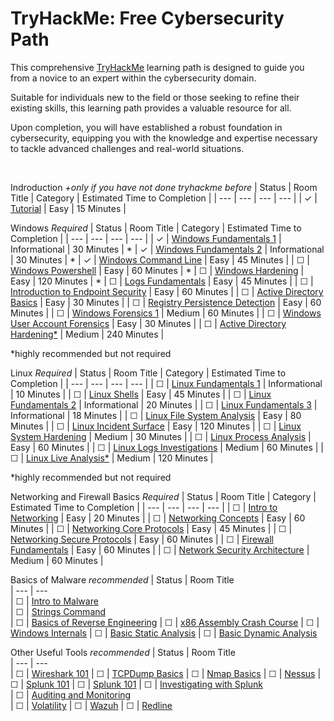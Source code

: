 # TryHackMe: Free Cybersecurity Path

This comprehensive [TryHackMe](https://tryhackme.com) learning path is designed to guide you from a novice to an expert within the cybersecurity domain. 

Suitable for individuals new to the field or those seeking to refine their existing skills, this learning path provides a valuable resource for all.

Upon completion, you will have established a robust foundation in cybersecurity, equipping you with the knowledge and expertise necessary to tackle advanced challenges and real-world situations.

<br/>

<!-- ☐ -->
<!-- ☑ -->

Indroduction *+only if you have not done tryhackme before*
| Status | Room Title                                                                                       | Category           | Estimated Time to Completion      |
| ---    | ---                                                                                              | ---                | ---                               |
| ✓      | [Tutorial](https://tryhackme.com/room/tutorial)                                                  | Easy               | 15 Minutes                        |

Windows *Required*
| Status | Room Title                                                                                       | Category           | Estimated Time to Completion      | 
| ---    | ---                                                                                              | ---                | ---                               | 
| ✓      | [Windows Fundamentals 1](https://tryhackme.com/r/room/windowsfundamentals1xbx)                   | Informational      | 30 Minutes                        | *
| ✓      | [Windows Fundamentals 2](https://tryhackme.com/r/room/windowsfundamentals2x0x)                   | Informational      | 30 Minutes                        | *
| ✓      | [Windows Command Line](https://tryhackme.com/r/room/windowscommandline)                          | Easy               | 45 Minutes                        |
| ☐      | [Windows Powershell](https://tryhackme.com/r/room/windowspowershell)                             | Easy               | 60 Minutes                        | *
| ☐      | [Windows Hardening](https://tryhackme.com/r/room/microsoftwindowshardening)                      | Easy               | 120 Minutes                       | *
| ☐      | [Logs Fundamentals](https://tryhackme.com/r/room/logsfundamentals)                               | Easy               | 45 Minutes                        |
| ☐      | [Introduction to Endpoint Security](https://tryhackme.com/r/room/introtoendpointsecurity)        | Easy               | 60 Minutes                        |
| ☐      | [Active Directory Basics](https://tryhackme.com/r/room/winadbasics)                              | Easy               | 30 Minutes                        |
| ☐      | [Registry Persistence Detection](https://tryhackme.com/r/room/registrypersistencedetection)      | Easy               | 60 Minutes                        |
| ☐      | [Windows Forensics 1](https://tryhackme.com/r/room/windowsforensics1)                            | Medium             | 60 Minutes                        |
| ☐      | [Windows User Account Forensics](https://tryhackme.com/r/room/windowsuseraccountforensics)       | Easy               | 30 Minutes                        |
| ☐      | [Active Directory Hardening*](https://tryhackme.com/r/room/activedirectoryhardening)             | Medium             | 240 Minutes                       |

*highly recommended but not required

Linux *Required*
| Status | Room Title                                                                                       | Category           | Estimated Time to Completion      |
| ---    | ---                                                                                              | ---                | ---                               |
| ☐      | [Linux Fundamentals 1](https://tryhackme.com/r/room/linuxfundamentalspart1)                      | Informational      | 10 Minutes                        |
| ☐      | [Linux Shells](https://tryhackme.com/r/room/linuxshells)                                         | Easy               | 45 Minutes                        |
| ☐      | [Linux Fundamentals 2](https://tryhackme.com/r/room/linuxfundamentalspart2)                      | Informational      | 20 Minutes                        |
| ☐      | [Linux Fundamentals 3](https://tryhackme.com/r/room/linuxfundamentalspart3)                      | Informational      | 18 Minutes                        |
| ☐      | [Linux File System Analysis](https://tryhackme.com/r/room/linuxfilesystemanalysis)               | Easy               | 80 Minutes                        |
| ☐      | [Linux Incident Surface](https://tryhackme.com/r/room/linuxincidentsurface)                      | Easy               | 120 Minutes                       |
| ☐      | [Linux System Hardening](https://tryhackme.com/r/room/linuxsystemhardening)                      | Medium             | 30 Minutes                        |
| ☐      | [Linux Process Analysis](https://tryhackme.com/r/room/linuxprocessanalysis)                      | Easy               | 60 Minutes                        |
| ☐      | [Linux Logs Investigations](https://tryhackme.com/r/room/linuxlogsinvestigations)                | Medium             | 60 Minutes                        |
| ☐      | [Linux Live Analysis*](https://tryhackme.com/r/room/linuxliveanalysis)                           | Medium             | 120 Minutes                       |

*highly recommended but not required

Networking and Firewall Basics *Required*
| Status | Room Title                                                                                       | Category           | Estimated Time to Completion      |
| ---    | ---                                                                                              | ---                | ---                               |
| ☐      | [Intro to Networking](https://tryhackme.com/r/room/introtonetworking)                            | Easy               | 20 Minutes                        |
| ☐      | [Networking Concepts](https://tryhackme.com/r/room/networkingconcepts)                           | Easy               | 60 Minutes                        |
| ☐      | [Networking Core Protocols](https://tryhackme.com/r/room/networkingcoreprotocols)                | Easy               | 45 Minutes                        |
| ☐      | [Networking Secure Protocols](https://tryhackme.com/r/room/networkingsecureprotocols)            | Easy               | 60 Minutes                        |
| ☐      | [Firewall Fundamentals](https://tryhackme.com/r/room/firewallfundamentals)                       | Easy               | 60 Minutes                        |
| ☐      | [Network Security Architecture](https://tryhackme.com/r/room/introtosecurityarchitecture)        | Medium             | 60 Minutes                        |



Basics of Malware *recommended*
| Status | Room Title    
| ---    | ---  
| ☐      | [Intro to Malware](https://tryhackme.com/r/room/malmalintroductory)                                
| ☐      | [Strings Command](https://tryhackme.com/r/room/malstrings)  
| ☐      | [Basics of Reverse Engineering](https://tryhackme.com/r/room/basicmalwarere)
| ☐      | [x86 Assembly Crash Course](https://tryhackme.com/r/room/x86assemblycrashcourse)
| ☐      | [Windows Internals](https://tryhackme.com/r/room/windowsinternals)
| ☐      | [Basic Static Analysis](https://tryhackme.com/r/room/staticanalysis1)
| ☐      | [Basic Dynamic Analysis](https://tryhackme.com/r/room/basicdynamicanalysis)


Other Useful Tools *recommended*
| Status | Room Title    
| ---    | ---  
| ☐      | [Wireshark 101](https://tryhackme.com/r/room/wireshark)
| ☐      | [TCPDump Basics](https://tryhackme.com/r/room/tcpdump) 
| ☐      | [Nmap Basics](https://tryhackme.com/r/room/nmap) 
| ☐      | [Nessus](https://tryhackme.com/r/room/rpnessusredux)
| ☐      | [Splunk 101](https://tryhackme.com/r/room/splunk101)
| ☐      | [Splunk 101](https://tryhackme.com/r/room/splunk201)
| ☐      | [Investigating with Splunk](https://tryhackme.com/r/room/investigatingwithsplunk)   
| ☐      | [Auditing and Monitoring](https://tryhackme.com/r/room/auditingandmonitoringse)                        
| ☐      | [Volatility](https://tryhackme.com/r/room/volatility)
| ☐      | [Wazuh](https://tryhackme.com/r/room/wazuhct)
| ☐      | [Redline](https://tryhackme.com/r/room/btredlinejoxr3d) 

<!--
Details to go over in trainings
| ☐      | [Core Windows Processes](https://tryhackme.com/r/room/btwindowsinternals)                        | Easy               | 30 Minutes                        |
| ☐      | [Windows Applications](https://tryhackme.com/r/room/windowsapplications)                         | Medium             | 60 Minutes                        |
| ☐      | [Windows Event Logs](https://tryhackme.com/r/room/windowseventlogs)                              | Medium             | 60 Minutes                        |
| ☐      | [Sysinternals](https://tryhackme.com/r/room/btsysinternalssg)                                    | Easy               | 90 Minutes                        |   
| ☐      | [Sysmon](https://tryhackme.com/r/room/sysmon)                                                    | Easy               | 120 Minutes                       | 
| ☐      | [Registry Forensics](https://tryhackme.com/r/room/expregistryforensics)                          | Medium             | 120 Minutes                       |
| ☐      | [Windows User Activity](https://tryhackme.com/r/room/windowsuseractivity)                        | Medium             | 60 Minutes                        |



Boxes for Trainings
| ☐      | [Investigating Windows](https://tryhackme.com/r/room/investigatingwindows)                       |                    |                                   |
| ☐      | [Monday Monitor](https://tryhackme.com/r/room/mondaymonitor)                                     |                    |                                   | 
| ☐      | [Blizzard](https://tryhackme.com/r/room/blizzard)                                                |                    |                                   |
| ☐      | [Retracted](https://tryhackme.com/r/room/retracted)                                              |                    |                                   |

| ☐      | [Tardigrade](https://tryhackme.com/r/room/tardigrade)                                            | Informational      |                                   |


-->
